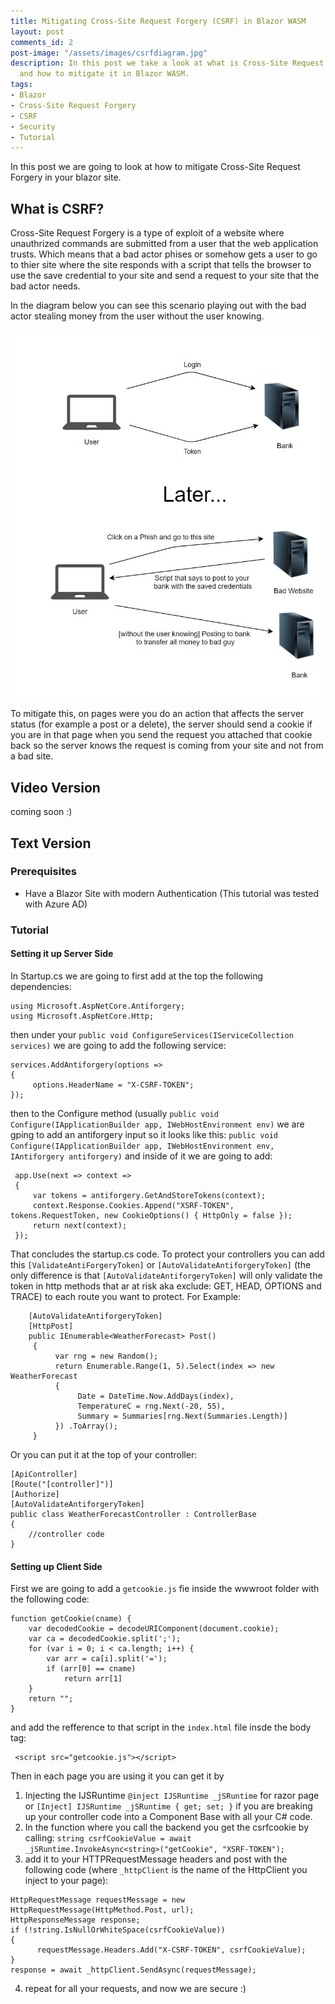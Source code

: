 ```yaml
---
title: Mitigating Cross-Site Request Forgery (CSRF) in Blazor WASM
layout: post
comments_id: 2
post-image: "/assets/images/csrfdiagram.jpg"
description: In this post we take a look at what is Cross-Site Request Forgery (CSRF)
  and how to mitigate it in Blazor WASM.
tags:
- Blazor
- Cross-Site Request Forgery
- CSRF
- Security
- Tutorial
---
```


In this post we are going to look at how to mitigate Cross-Site Request Forgery in your blazor site. 
## What is CSRF?
Cross-Site Request Forgery is a type of exploit of a website where unauthrized commands are submitted from a user that the web application trusts. Which means that a bad actor phises or somehow gets a user to go to thier site where the site responds with a script that tells the browser to use the save credential to your site and send a request to your site that the bad actor needs. 

In the diagram below you can see this scenario playing out with the bad actor stealing money from the user without the user knowing.

![CSRF Diagram](/assets/images/csrfdiagram.jpg)

To mitigate this, on pages were you do an action that affects the server status (for example a post or a delete), the server should send a cookie if you are in that page when you send the request you attached that cookie back so the server knows the request is coming from your site and not from a bad site. 

## Video Version
coming soon :)

## Text Version
### Prerequisites
- Have a Blazor Site with modern Authentication (This tutorial was tested with Azure AD)

### Tutorial
#### Setting it up Server Side
In Startup.cs we are going to first add at the top the following dependencies:
```
using Microsoft.AspNetCore.Antiforgery;
using Microsoft.AspNetCore.Http;
```
then under your `public void ConfigureServices(IServiceCollection services)` we are going to add the following service:
```
services.AddAntiforgery(options =>
{
     options.HeaderName = "X-CSRF-TOKEN";
});
```
then to the Configure method (usually `public void Configure(IApplicationBuilder app, IWebHostEnvironment env)` we are gping to add an antiforgery input so it looks like this: `public void Configure(IApplicationBuilder app, IWebHostEnvironment env, IAntiforgery antiforgery)`
and inside of it we are going to add:
```
 app.Use(next => context =>
 {
     var tokens = antiforgery.GetAndStoreTokens(context);
     context.Response.Cookies.Append("XSRF-TOKEN", tokens.RequestToken, new CookieOptions() { HttpOnly = false });
     return next(context);
 });
```
That concludes the startup.cs code.
To protect your controllers you can add this `[ValidateAntiForgeryToken]` or `[AutoValidateAntiforgeryToken]` (the only difference is that `[AutoValidateAntiforgeryToken]` will only validate the token in http methods that ar at risk aka exclude: GET, HEAD, OPTIONS and TRACE) to each route you want to protect. For Example:
```
    [AutoValidateAntiforgeryToken]
    [HttpPost]
    public IEnumerable<WeatherForecast> Post()
     {
          var rng = new Random();
          return Enumerable.Range(1, 5).Select(index => new WeatherForecast
          {
               Date = DateTime.Now.AddDays(index),
               TemperatureC = rng.Next(-20, 55),
               Summary = Summaries[rng.Next(Summaries.Length)]
          }) .ToArray();
     }
```
Or you can put it at the top of your controller:
```
[ApiController]
[Route("[controller]")]
[Authorize]
[AutoValidateAntiforgeryToken]
public class WeatherForecastController : ControllerBase
{
	//controller code
}
```
#### Setting up Client Side
First we are going to add a `getcookie.js` fie inside the wwwroot folder with the following code:
```
function getCookie(cname) {
    var decodedCookie = decodeURIComponent(document.cookie);
    var ca = decodedCookie.split(';');
    for (var i = 0; i < ca.length; i++) {
        var arr = ca[i].split('=');
        if (arr[0] == cname)
            return arr[1]
    }
    return "";
}
```
and add the refference to that script in the `index.html` file insde the body tag:
```
 <script src="getcookie.js"></script>
```
Then in each page you are using it you can get it by
1. Injecting the IJSRuntime `@inject IJSRuntime _jSRuntime` for razor page or `[Inject] IJSRuntime _jSRuntime { get; set; }` if you are breaking up your controller code into a Component Base with all your C# code. 
2.  In the function where you call the backend you get the csrfcookie by calling: `string csrfCookieValue = await _jSRuntime.InvokeAsync<string>("getCookie", "XSRF-TOKEN");`
3. add it to your HTTPRequestMessage headers and post with the following code (where `_httpClient` is the name of the HttpClient you inject to your page):
```
HttpRequestMessage requestMessage = new HttpRequestMessage(HttpMethod.Post, url);
HttpResponseMessage response;
if (!string.IsNullOrWhiteSpace(csrfCookieValue))
{
      requestMessage.Headers.Add("X-CSRF-TOKEN", csrfCookieValue);
}
response = await _httpClient.SendAsync(requestMessage);
```

4. repeat for all your requests, and now we are secure :)